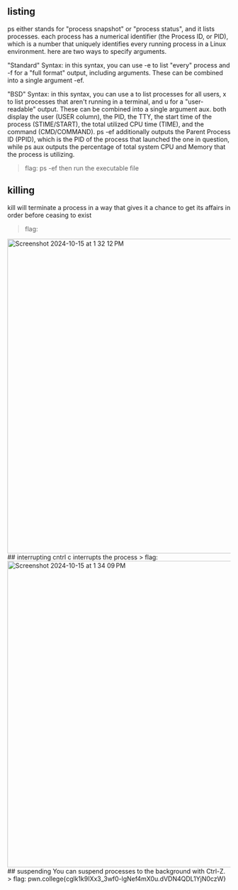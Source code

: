 ##  listing 
ps either stands for "process snapshot" or "process status", and it lists processes.
each process has a numerical identifier (the Process ID, or PID), which is a number that uniquely identifies every running process in a Linux environment.
here are two ways to specify arguments.

"Standard" Syntax: in this syntax, you can use -e to list "every" process and -f for a "full format" output, including arguments. These can be combined into a single argument -ef.

"BSD" Syntax: in this syntax, you can use a to list processes for all users, x to list processes that aren't running in a terminal, and u for a "user-readable" output. These can be combined into a single argument aux.
both display the user (USER column), the PID, the TTY, the start time of the process (STIME/START), the total utilized CPU time (TIME), and the command (CMD/COMMAND). ps -ef additionally outputs the Parent Process ID (PPID), which is the PID of the process that launched the one in question, while ps aux outputs the percentage of total system CPU and Memory that the process is utilizing. 
> flag: ps -ef then run the executable file
## killing
kill will terminate a process in a way that gives it a chance to get its affairs in order before ceasing to exist
> flag: 
<img width="709" alt="Screenshot 2024-10-15 at 1 32 12 PM" src="https://github.com/user-attachments/assets/fff3880a-a1f0-402a-8e7a-ffba869ae60c">
## interrupting
cntrl c interrupts the process 
> flag: <img width="691" alt="Screenshot 2024-10-15 at 1 34 09 PM" src="https://github.com/user-attachments/assets/5a316b8a-6f25-49c7-922d-b60ec0290f4b">
## suspending 
You can suspend processes to the background with Ctrl-Z. 
> flag: pwn.college{cglk1k9IXx3_3wf0-lgNef4mX0u.dVDN4QDL1YjN0czW}

